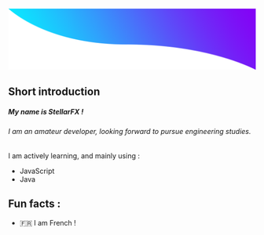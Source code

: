 ![top](./images/top.png)

## Short introduction

##### My name is StellarFX ! 

###### I am an amateur developer, looking forward to pursue engineering studies.

I am actively learning, and mainly using : 

- JavaScript
- Java

## Fun facts :

- :fr: I am French !
